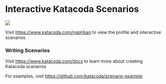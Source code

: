 # Interactive Katacoda Scenarios

[![](http://shields.katacoda.com/katacoda/ngphban/count.svg)](https://www.katacoda.com/ngphban "Get your profile on Katacoda.com")

Visit https://www.katacoda.com/ngphban to view the profile and interactive scenarios

### Writing Scenarios
Visit https://www.katacoda.com/docs to learn more about creating Katacoda scenarios

For examples, visit https://github.com/katacoda/scenario-example
